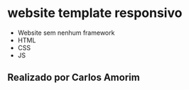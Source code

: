 # website template responsivo
- Website sem nenhum framework 
- HTML
- CSS
- JS

## Realizado por Carlos Amorim
